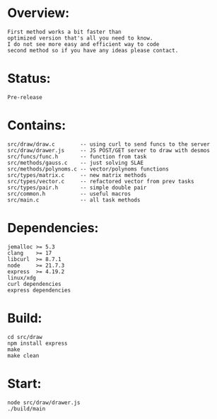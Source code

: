 Overview:
=========
    First method works a bit faster than
	optimized version that's all you need to know.
	I do not see more easy and efficient way to code
	second method so if you have any ideas please contact.

Status:
=======
    Pre-release

Contains:
=========
	src/draw/draw.c        -- using curl to send funcs to the server
	src/draw/drawer.js     -- JS POST/GET server to draw with desmos
	src/funcs/func.h       -- function from task
	src/methods/gauss.c    -- just solving SLAE
	src/methods/polynoms.c -- vector/polynoms functions
	src/types/matrix.c     -- new matrix methods
	src/types/vector.c     -- refactored vector from prev tasks
	src/types/pair.h       -- simple double pair
	src/common.h           -- useful macros
	src/main.c             -- all task methods

Dependencies:
=============
    jemalloc >= 5.3
    clang    >= 17
	libcurl  >= 8.7.1
	node     >= 21.7.3
	express  >= 4.19.2
	linux/xdg
	curl dependencies
	express dependencies

Build:
======
	cd src/draw
	npm install express
    make
    make clean

Start:
=====
	node src/draw/drawer.js
	./build/main

